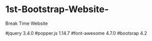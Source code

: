 # 1st-Bootstrap-Website-
Break Time Website

#jquery 3.4.0
#popper.js 1.14.7
#font-awesome 4.7.0
#bootsrap 4.2
